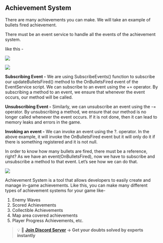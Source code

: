 ## Achievement System

There are many achievements you can make. We will take an example of bullets fired achievement. 

There must be an event service to handle all the events of the achievement system.

like this - 

![](Images/8.png)

![](Images/9.png)

**Subscribing Event -** We are using SubscribeEvents() function to subscribe our updateBulletsFired() method to the OnBulletsFired event of the EventService script. We can subscribe to an event using the += operator. By subscribing a method to an event, we ensure that whenever the event occurs, our method will be called.

**Unsubscribing Event -** Similarly, we can unsubscribe an event using the -= operator. By unsubscribing a method, we ensure that our method is no longer called whenever the event occurs. If it is not done, then it can lead to memory leaks and errors in the game.

**Invoking an event -** We can invoke an event using the ?. operator. In the above example, it will invoke the OnBulletsFired event but it will only do it if there is something registered and it is not null.

In order to know how many bullets are fired, there must be a reference, right? As we have an event(OnBulletsFired), now we have to subscribe and unsubscribe a method to that event. Let’s see how we can do that.

![](Images/10.png)

Achievement System is a tool that allows developers to easily create and manage in-game achievements. Like this, you can make many different types of achievement systems for your game like- 

1. Enemy Waves
2. Scored Achievements
3. Collectible Achievements
4. Map area covered achievements
5. Player Progress Achievements, etc.

>💡 🚀 **[Join Discord Server](https://discord.gg/J5zDscnzms) → Get your doubts solved by experts instantly**
